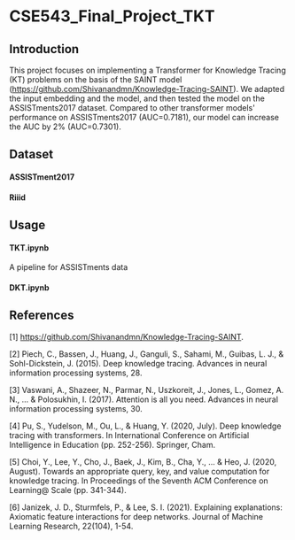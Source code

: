 # CSE543_Final_Project_TKT
## Introduction
This project focuses on implementing a Transformer for Knowledge Tracing (KT) problems on the basis of the SAINT model (https://github.com/Shivanandmn/Knowledge-Tracing-SAINT). We adapted the input embedding and the model, and then tested the model on the ASSISTments2017 dataset. Compared to other transformer models' performance on ASSISTments2017 (AUC=0.7181), our model can increase the AUC by 2% (AUC=0.7301).

## Dataset
#### ASSISTment2017
#### Riiid

## Usage
#### TKT.ipynb
A pipeline for ASSISTments data 
#### DKT.ipynb

## References
[1] https://github.com/Shivanandmn/Knowledge-Tracing-SAINT.

[2] Piech, C., Bassen, J., Huang, J., Ganguli, S., Sahami, M., Guibas, L. J., & Sohl-Dickstein, J. (2015). Deep knowledge tracing. Advances in neural information processing systems, 28.

[3] Vaswani, A., Shazeer, N., Parmar, N., Uszkoreit, J., Jones, L., Gomez, A. N., ... & Polosukhin, I. (2017). Attention is all you need. Advances in neural information processing systems, 30.

[4] Pu, S., Yudelson, M., Ou, L., & Huang, Y. (2020, July). Deep knowledge tracing with transformers. In International Conference on Artificial Intelligence in Education (pp. 252-256). Springer, Cham.

[5] Choi, Y., Lee, Y., Cho, J., Baek, J., Kim, B., Cha, Y., ... & Heo, J. (2020, August). Towards an appropriate query, key, and value computation for knowledge tracing. In Proceedings of the Seventh ACM Conference on Learning@ Scale (pp. 341-344).

[6] Janizek, J. D., Sturmfels, P., & Lee, S. I. (2021). Explaining explanations: Axiomatic feature interactions for deep networks. Journal of Machine Learning Research, 22(104), 1-54.
